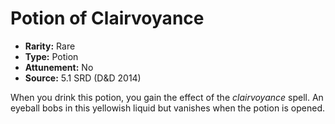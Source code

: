 # Potion of Clairvoyance

- **Rarity:** Rare
- **Type:** Potion
- **Attunement:** No
- **Source:** 5.1 SRD (D&D 2014)

When you drink this potion, you gain the effect of the _clairvoyance_ spell. An eyeball bobs in this yellowish liquid but vanishes when the potion is opened.
